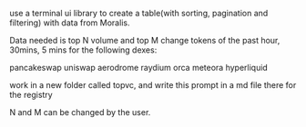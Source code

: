 use a terminal ui library to create a table(with sorting, pagination and filtering) with data from Moralis.

Data needed is top N volume and top M change tokens of the past hour, 30mins,  5 mins for the following dexes:

pancakeswap
uniswap
aerodrome
raydium
orca
meteora
hyperliquid

work in a new folder called topvc, and write this prompt in a md file there for the registry

N and M can be changed by the user.